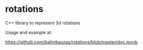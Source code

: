 # rotations
C++ library to represent 3d rotations

Usage and example at:

https://github.com/balintkaszas/rotations/blob/master/doc.ipynb